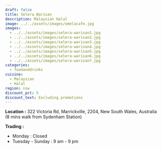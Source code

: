 ```yaml
---
draft: false
title: Selera Warisan
description: Malaysian Halal
image: ../../assets/images/omelacafe.jpg
images:
  - ../../assets/images/selera-warisan1.jpg
  - ../../assets/images/selera-warisan2.jpg
  - ../../assets/images/selera-warisan3.jpg
  - ../../assets/images/selera-warisan4.jpg
  - ../../assets/images/selera-warisan5.jpg
  - ../../assets/images/selera-warisan6.jpg
  - ../../assets/images/selera-warisan7.jpg
categories:
  - foodanddrinks
cuisine:
  - Malaysian
  - Halal
region: nsw
discount_pct: 5
discount_text: Excluding promotions
---
```


**Location :** 322 Victoria Rd, Marrickville, 2204, New South Wales, Australia\
(8 mins walk from Sydenham Station)

**Trading :**

- Monday : Closed
- Tuesday - Sunday : 9 am - 9 pm
